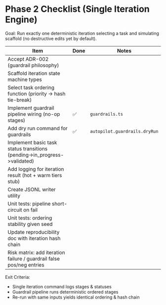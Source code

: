# Phase 2 Checklist (Single Iteration Engine)

Goal: Run exactly one deterministic iteration selecting a task and simulating scaffold (no destructive edits yet by default).

Item | Done | Notes
---- | ---- | -----
Accept ADR-002 (guardrail philosophy) |  | 
Scaffold iteration state machine types |  | 
Select task ordering function (priority -> hash tie-break) |  | 
Implement guardrail pipeline wiring (no-op stages) | ✅ | `guardrails.ts`
Add dry run command for guardrails | ✅ | `autopilot.guardrails.dryRun`
Implement basic task status transitions (pending->in_progress->validated) |  | 
Add logging for iteration result (hot + warm tiers stub) |  | 
Create JSONL writer utility |  | 
Unit tests: pipeline short-circuit on fail |  | 
Unit tests: ordering stability given seed |  | 
Update reproducibility doc with iteration hash chain |  | 
Risk matrix: add iteration failure / guardrail false pos/neg entries |  | 

Exit Criteria:
- Single iteration command logs stages & statuses
- Guardrail pipeline runs deterministic ordered stages
- Re-run with same inputs yields identical ordering & hash chain

